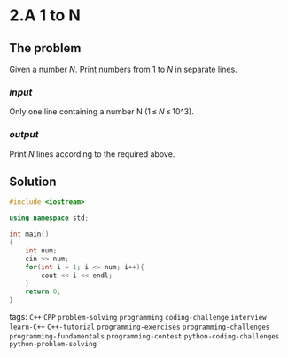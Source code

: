 # 2.A 1 to N

## The problem
Given a number *N*. Print numbers from 1 to *N* in separate lines.

### *input*
Only one line containing a number N (1 ≤ *N* ≤ 10^3).
### *output*
Print *N* lines according to the required above.

## Solution

```C++
#include <iostream>

using namespace std;

int main()
{
    int num;
    cin >> num;
    for(int i = 1; i <= num; i++){
        cout << i << endl;
    }
    return 0;
}
```

tags: `C++`  `CPP`  `problem-solving`  `programming`  `coding-challenge`  `interview`
`learn-C++`  `C++-tutorial`  `programming-exercises`  `programming-challenges`  `programming-fundamentals`
`programming-contest`  `python-coding-challenges`  `python-problem-solving`
